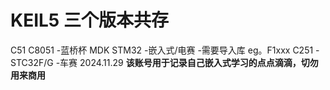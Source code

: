 # KEIL5 三个版本共存
C51 C8051 -蓝桥杯 
MDK STM32 -嵌入式/电赛 -需要导入库 eg。F1xxx
C251 -STC32F/G -车赛
2024.11.29
**该账号用于记录自己嵌入式学习的点点滴滴，切勿用来商用**
